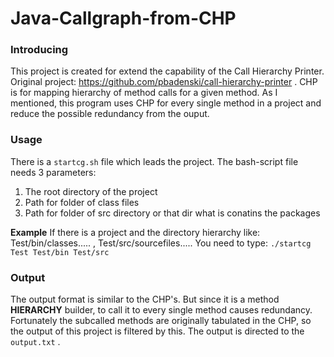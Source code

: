# Java-Callgraph-from-CHP
### Introducing

This project is created for extend the capability of the Call Hierarchy Printer.
Original project: https://github.com/pbadenski/call-hierarchy-printer .
CHP is for mapping hierarchy of method calls for a given method. As I mentioned, this program uses CHP for every single method in a project and reduce the possible redundancy from the ouput. 

### Usage

There is a `startcg.sh` file which leads the project. The bash-script file needs 3 parameters:
1. The root directory of the project
2. Path for folder of class files
3. Path for folder of src directory or that dir what is conatins the packages

**Example**
If there is a project and the directory hierarchy like: Test/bin/classes..... , Test/src/sourcefiles.....
You need to type:
`./startcg Test Test/bin Test/src`

### Output
The output format is similar to the CHP's. But since it is a method **HIERARCHY** builder, to call it to every single method causes redundancy. Fortunately the subcalled methods are originally tabulated in the CHP, so the output of this project is filtered by this. The output is directed to the `output.txt` . 





